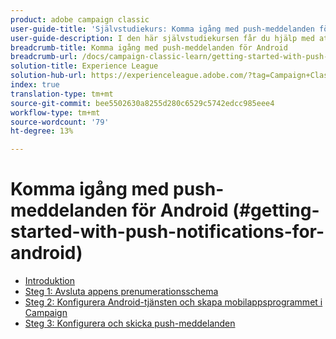 ```yaml
---
product: adobe campaign classic
user-guide-title: 'Självstudiekurs: Komma igång med push-meddelanden för Android'
user-guide-description: I den här självstudiekursen får du hjälp med att skicka push-meddelanden från Adobe Campaign till en Android-app.
breadcrumb-title: Komma igång med push-meddelanden för Android
breadcrumb-url: /docs/campaign-classic-learn/getting-started-with-push-notifications-for-android/introduction.html
solution-title: Experience League
solution-hub-url: https://experienceleague.adobe.com/?tag=Campaign+Classic#recommended/solutions/campaign
index: true
translation-type: tm+mt
source-git-commit: bee5502630a8255d280c6529c5742edcc985eee4
workflow-type: tm+mt
source-wordcount: '79'
ht-degree: 13%

---
```



# Komma igång med push-meddelanden för Android (#getting-started-with-push-notifications-for-android)

+ [Introduktion](/help/tutorial-getting-started-with-push-notifications-for-android/introduction.md)
+ [Steg 1: Avsluta appens prenumerationsschema](/help/tutorial-getting-started-with-push-notifications-for-android/extending-the-app-subscription-schema.md)
+ [Steg 2: Konfigurera Android-tjänsten och skapa mobilappsprogrammet i Campaign](/help/tutorial-getting-started-with-push-notifications-for-android/configuring-an-android-service-in-campaign.md)
+ [Steg 3: Konfigurera och skicka push-meddelanden](/help/tutorial-getting-started-with-push-notifications-for-android/configuring-and-sending-push-notifications.md)
